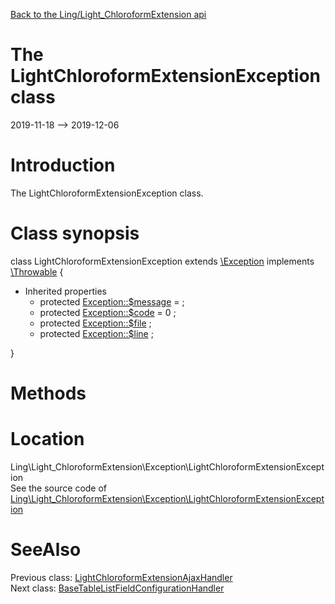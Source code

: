 [Back to the Ling/Light_ChloroformExtension api](https://github.com/lingtalfi/Light_ChloroformExtension/blob/master/doc/api/Ling/Light_ChloroformExtension.md)



The LightChloroformExtensionException class
================
2019-11-18 --> 2019-12-06






Introduction
============

The LightChloroformExtensionException class.



Class synopsis
==============


class <span class="pl-k">LightChloroformExtensionException</span> extends [\Exception](http://php.net/manual/en/class.exception.php) implements [\Throwable](http://php.net/manual/en/class.throwable.php) {

- Inherited properties
    - protected  [Exception::$message](#property-message) =  ;
    - protected  [Exception::$code](#property-code) = 0 ;
    - protected  [Exception::$file](#property-file) ;
    - protected  [Exception::$line](#property-line) ;

}






Methods
==============






Location
=============
Ling\Light_ChloroformExtension\Exception\LightChloroformExtensionException<br>
See the source code of [Ling\Light_ChloroformExtension\Exception\LightChloroformExtensionException](https://github.com/lingtalfi/Light_ChloroformExtension/blob/master/Exception/LightChloroformExtensionException.php)



SeeAlso
==============
Previous class: [LightChloroformExtensionAjaxHandler](https://github.com/lingtalfi/Light_ChloroformExtension/blob/master/doc/api/Ling/Light_ChloroformExtension/AjaxHandler/LightChloroformExtensionAjaxHandler.md)<br>Next class: [BaseTableListFieldConfigurationHandler](https://github.com/lingtalfi/Light_ChloroformExtension/blob/master/doc/api/Ling/Light_ChloroformExtension/Field/TableList/BaseTableListFieldConfigurationHandler.md)<br>
